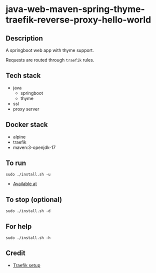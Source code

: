 # java-web-maven-spring-thyme-traefik-reverse-proxy-hello-world

## Description
A springboot web app with thyme support.

Requests are routed through `traefik` rules.

## Tech stack
- java
  - springboot
  - thyme
- ssl
- proxy server

## Docker stack
- alpine
- traefik
- maven:3-openjdk-17

## To run
`sudo ./install.sh -u`
- [Available at](https://myapi.docker.localhost)

## To stop (optional)
`sudo ./install.sh -d`

## For help
`sudo ./install.sh -h`

## Credit
- [Traefik setup](https://medium.com/it-dead-inside/use-traefik-for-local-docker-https-4f3965d7d129)
